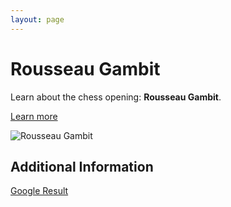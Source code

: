 ```yaml
---
layout: page
---
```

# Rousseau Gambit

Learn about the chess opening: **Rousseau Gambit**.

[Learn more](https://www.thechesswebsite.com/rousseau-gambit/)

![Rousseau Gambit](https://www.thechesswebsite.com/wp-content/uploads/2015/08/the-rousseau-gambit.jpg)

## Additional Information

[Google Result](https://www.chess.com/openings/Italian-Game-Rousseau-Gambit)
